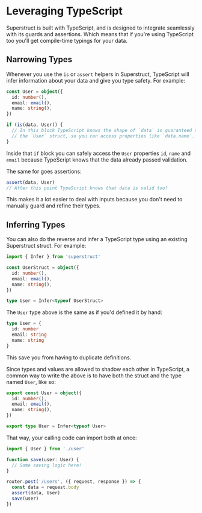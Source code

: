 # Leveraging TypeScript

Superstruct is built with TypeScript, and is designed to integrate seamlessly with its guards and assertions. Which means that if you're using TypeScript too you'll get compile-time typings for your data.

## Narrowing Types

Whenever you use the `is` or `assert` helpers in Superstruct, TypeScript will infer information about your data and give you type safety. For example:

```ts
const User = object({
  id: number(),
  email: email(),
  name: string(),
})

if (is(data, User)) {
  // In this block TypeScript knows the shape of `data` is guaranteed to match
  // the `User` struct, so you can access properties like `data.name`.
}
```

Inside that `if` block you can safely access the `User` properties `id`, `name` and `email` because TypeScript knows that the data already passed validation.

The same for goes assertions:

```ts
assert(data, User)
// After this point TypeScript knows that data is valid too!
```

This makes it a lot easier to deal with inputs because you don't need to manually guard and refine their types.

## Inferring Types

You can also do the reverse and infer a TypeScript type using an existing Superstruct struct. For example:

```ts
import { Infer } from 'superstruct'

const UserStruct = object({
  id: number(),
  email: email(),
  name: string(),
})

type User = Infer<typeof UserStruct>
```

The `User` type above is the same as if you'd defined it by hand:

```ts
type User = {
  id: number
  email: string
  name: string
}
```

This save you from having to duplicate definitions.

Since types and values are allowed to shadow each other in TypeScript, a common way to write the above is to have both the struct and the type named `User`, like so:

```ts
export const User = object({
  id: number(),
  email: email(),
  name: string(),
})

export type User = Infer<typeof User>
```

That way, your calling code can import both at once:

```ts
import { User } from './user'

function save(user: User) {
  // Some saving logic here!
}

router.post('/users', ({ request, response }) => {
  const data = request.body
  assert(data, User)
  save(user)
})
```
